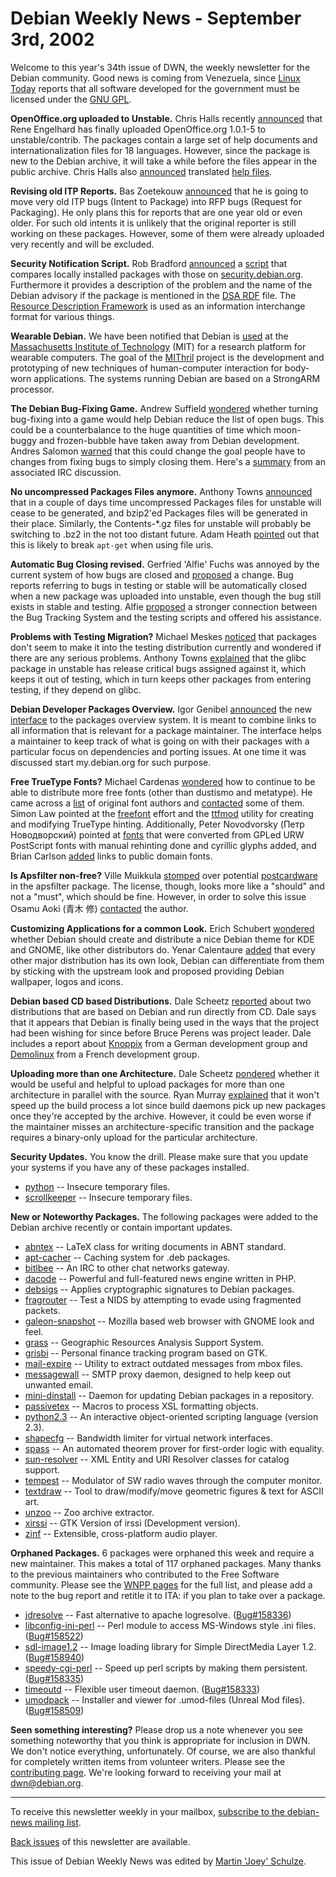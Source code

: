 
Debian Weekly News - September 3rd, 2002
========================================


Welcome to this year's 34th issue of DWN, the weekly newsletter for the
Debian community. Good news is coming from Venezuela, since [Linux Today](http://www.linuxtoday.com/news_story.php3?ltsn=2002-08-30-011-26-NW-LL-PB) reports that all software developed for the government must be
licensed under the [GNU GPL](https://www.gnu.org/copyleft/gpl.html).


**OpenOffice.org uploaded to Unstable.** Chris Halls recently
[announced](https://lists.debian.org/debian-openoffice-0208/msg00126.html) that Rene Engelhard has finally uploaded OpenOffice.org 1.0.1-5
to unstable/contrib. The packages contain a large set of help documents and
internationalization files for 18 languages. However, since the package is
new to the Debian archive, it will take a while before the files appear in the
public archive. Chris Halls also [announced](https://lists.debian.org/debian-openoffice-0208/msg00138.html) translated [help
files](http://sf1.mirror.openoffice.org/miscellaneous/helpcontent).


**Revising old ITP Reports.** Bas Zoetekouw [announced](https://lists.debian.org/debian-devel-0208/msg01632.html)
that he is going to move very old ITP bugs (Intent to Package) into RFP bugs
(Request for Packaging). He only plans this for reports that are one year old
or even older. For such old intents it is unlikely that the original reporter
is still working on these packages. However, some of them were already
uploaded very recently and will be excluded.


**Security Notification Script.** Rob Bradford [announced](https://lists.debian.org/debian-devel-0208/msg01644.html) a
[script](http://www.robster.org.uk/files/security-update-check.py)
that compares locally installed packages with those on [security.debian.org](http://security.debian.org/). Furthermore it
provides a description of the problem and the name of the Debian advisory if
the package is mentioned in the [DSA RDF](https://www.debian.org/security/dsa.rdf)
file. The [Resource Description
Framework](http://www.w3.org/RDF/) is used as an information interchange format for various things.


**Wearable Debian.** We have been notified that Debian is [used](http://www.media.mit.edu/wearables/mithril/overview.html) at
the [Massachusetts Institute of Technology](http://www.mit.edu/)
(MIT) for a research platform for wearable computers. The goal of the [MIThril](http://www.media.mit.edu/wearables/mithril/) project is the
development and prototyping of new techniques of human-computer interaction
for body-worn applications. The systems running Debian are based on a StrongARM
processor.


**The Debian Bug-Fixing Game.** Andrew Suffield [wondered](https://lists.debian.org/debian-project-0208/msg00210.html)
whether turning bug-fixing into a game would help Debian reduce the list of
open bugs. This could be a counterbalance to the huge quantities of time
which moon-buggy and frozen-bubble have taken away from Debian development.
Andres Salomon [warned](https://lists.debian.org/debian-project-0208/msg00212.html)
that this could change the goal people have to changes from fixing bugs to
simply closing them. Here's a [summary](https://people.debian.org/~mbanck/debbugs-log) from an
associated IRC discussion.


**No uncompressed Packages Files anymore.** Anthony Towns [announced](https://lists.debian.org/debian-devel-announce-0208/msg00008.html) that in a couple of days time uncompressed Packages files for unstable
will cease to be generated, and bzip2'ed Packages files will be generated in
their place. Similarly, the Contents-\*.gz files for unstable will probably be
switching to .bz2 in the not too distant future. Adam Heath [pointed](https://lists.debian.org/debian-devel-0208/msg01970.html) out
that this is likely to break `apt-get` when using file uris.


**Automatic Bug Closing revised.** Gerfried 'Alfie' Fuchs was
annoyed by the current system of how bugs are closed and [proposed](https://lists.debian.org/debian-devel-0208/msg01795.html) a
change. Bug reports referring to bugs in testing or stable will be
automatically closed when a new package was uploaded into unstable, even
though the bug still exists in stable and testing. Alfie [proposed](https://bugs.debian.org/158434) a stronger connection
between the Bug Tracking System and the testing scripts and offered
his assistance.


**Problems with Testing Migration?** Michael Meskes [noticed](https://lists.debian.org/debian-devel-0208/msg01685.html)
that packages don't seem to make it into the testing distribution currently
and wondered if there are any serious problems. Anthony Towns [explained](https://lists.debian.org/debian-devel-0208/msg01710.html)
that the glibc package in unstable has release critical bugs assigned against
it, which keeps it out of testing, which in turn keeps other packages from
entering testing, if they depend on glibc.


**Debian Developer Packages Overview.** Igor Genibel [announced](https://lists.debian.org/debian-devel-0208/msg01692.html)
the new [interface](https://qa.debian.org/developer.php/)
to the packages overview system. It is meant to combine links to all
information that is relevant for a package maintainer. The interface helps a
maintainer to keep track of what is going on with their packages with a
particular focus on dependencies and porting issues. At one time it was discussed
start my.debian.org for such purpose.


**Free TrueType Fonts?** Michael Cardenas [wondered](https://lists.debian.org/debian-legal-0208/msg00294.html)
how to continue to be able to distribute more free fonts (other than dustismo
and metatype). He came across a [list](http://cgm.cs.mcgill.ca/~luc/originalfonts.html) of original
font authors and [contacted](https://lists.debian.org/debian-legal-0208/msg00323.html) some
of them. Simon Law pointed at the [freefont](http://savannah.gnu.org/projects/freefont) effort and the
[ttfmod](http://pfaedit.sourceforge.net/TtfMod/) utility for
creating and modifying TrueType hinting. Additionally, Peter Novodvorsky
(Петр
Новодворский)
pointed at [fonts](ftp://ftp.gnome.ru/fonts/) that were converted
from GPLed URW PostScript fonts with manual rehinting done and cyrillic glyphs
added, and Brian Carlson [added](https://lists.debian.org/debian-legal-0208/msg00419.html) links
to public domain fonts.


**Is Apsfilter non-free?** Ville Muikkula [stomped](https://lists.debian.org/debian-legal-0208/msg00360.html)
over potential [postcardware](https://foldoc.org/postcardware) in the apsfilter package. The license, though, looks more
like a "should" and not a "must", which should be fine. However, in order to
solve this issue Osamu Aoki (青木 修)
[contacted](https://lists.debian.org/debian-legal-0208/msg00370.html)
the author.


**Customizing Applications for a common Look.** Erich Schubert
[wondered](https://lists.debian.org/debian-devel-0208/msg01916.html)
whether Debian should create and distribute a nice Debian theme for KDE and
GNOME, like other distributors do. Yenar Calentaure [added](https://lists.debian.org/debian-devel-0208/msg01925.html) that
every other major distribution has its own look, Debian can differentiate from
them by sticking with the upstream look and proposed providing Debian
wallpaper, logos and icons.


**Debian based CD based Distributions.** Dale Scheetz [reported](https://lists.debian.org/debian-devel-0208/msg02018.html)
about two distributions that are based on Debian and run directly from CD.
Dale says that it appears that Debian is finally being used in the ways that
the project had been wishing for since before Bruce Perens was project leader.
Dale includes a report about [Knoppix](http://www.knopper.net/knoppix/) from a German development group and [Demolinux](http://www.demolinux.org/) from a French development
group.


**Uploading more than one Architecture.** Dale Scheetz [pondered](https://lists.debian.org/debian-devel-0208/msg02027.html)
whether it would be useful and helpful to upload packages for more than one
architecture in parallel with the source. Ryan Murray [explained](https://lists.debian.org/debian-devel-0208/msg02032.html)
that it won't speed up the build process a lot since build daemons pick up new
packages once they're accepted by the archive. However, it could be even
worse if the maintainer misses an architecture-specific transition and the
package requires a binary-only upload for the particular architecture.


**Security Updates.** You know the drill. Please make sure
that you update your systems if you have any of these packages installed.


* [python](https://www.debian.org/security/2002/dsa-159) --
 Insecure temporary files.
* [scrollkeeper](https://www.debian.org/security/2002/dsa-160) --
 Insecure temporary files.


**New or Noteworthy Packages.** The following packages were
added to the Debian archive recently or contain important updates.


* [abntex](https://packages.debian.org/unstable/tex/abntex)
 -- LaTeX class for writing documents in ABNT standard.
* [apt-cacher](https://packages.debian.org/unstable/net/apt-cacher)
 -- Caching system for .deb packages.
* [bitlbee](https://packages.debian.org/unstable/net/bitlbee)
 -- An IRC to other chat networks gateway.
* [dacode](https://packages.debian.org/unstable/net/dacode)
 -- Powerful and full-featured news engine written in PHP.
* [debsigs](https://packages.debian.org/unstable/admin/debsigs)
 -- Applies cryptographic signatures to Debian packages.
* [fragrouter](https://packages.debian.org/unstable/net/fragrouter)
 -- Test a NIDS by attempting to evade using fragmented packets.
* [galeon-snapshot](https://packages.debian.org/unstable/web/galeon-snapshot)
 -- Mozilla based web browser with GNOME look and feel.
* [grass](https://packages.debian.org/unstable/science/grass)
 -- Geographic Resources Analysis Support System.
* [grisbi](https://packages.debian.org/unstable/utils/grisbi)
 -- Personal finance tracking program based on GTK.
* [mail-expire](https://packages.debian.org/unstable/utils/mail-expire)
 -- Utility to extract outdated messages from mbox files.
* [messagewall](https://packages.debian.org/unstable/mail/messagewall)
 -- SMTP proxy daemon, designed to help keep out unwanted email.
* [mini-dinstall](https://packages.debian.org/unstable/devel/mini-dinstall)
 -- Daemon for updating Debian packages in a repository.
* [passivetex](https://packages.debian.org/unstable/tex/passivetex)
 -- Macros to process XSL formatting objects.
* [python2.3](https://packages.debian.org/unstable/interpreters/python2.3)
 -- An interactive object-oriented scripting language (version 2.3).
* [shapecfg](https://packages.debian.org/unstable/net/shapecfg)
 -- Bandwidth limiter for virtual network interfaces.
* [spass](https://packages.debian.org/unstable/science/spass)
 -- An automated theorem prover for first-order logic with equality.
* [sun-resolver](https://packages.debian.org/unstable/text/sun-resolver)
 -- XML Entity and URI Resolver classes for catalog support.
* [tempest](https://packages.debian.org/unstable/sound/tempest)
 -- Modulator of SW radio waves through the computer monitor.
* [textdraw](https://packages.debian.org/unstable/graphics/textdraw)
 -- Tool to draw/modify/move geometric figures & text for ASCII art.
* [unzoo](https://packages.debian.org/unstable/utils/unzoo)
 -- Zoo archive extractor.
* [xirssi](https://packages.debian.org/unstable/net/xirssi)
 -- GTK Version of irssi (Development version).
* [zinf](https://packages.debian.org/unstable/sound/zinf)
 -- Extensible, cross-platform audio player.


**Orphaned Packages.** 6 packages were orphaned this week and
require a new maintainer. This makes a total of 117 orphaned packages. Many
thanks to the previous maintainers who contributed to the Free Software
community. Please see the [WNPP pages](https://www.debian.org/devel/wnpp/) for
the full list, and please add a note to the bug report and retitle it to ITA:
if you plan to take over a package.


* [jdresolve](https://packages.debian.org/unstable/utils/jdresolve)
 -- Fast alternative to apache logresolve.
 ([Bug#158336](https://bugs.debian.org/158336))
* [libconfig-ini-perl](https://packages.debian.org/unstable/interpreters/libconfig-ini-perl)
 -- Perl module to access MS-Windows style .ini files.
 ([Bug#158522](https://bugs.debian.org/158522))
* [sdl-image1.2](https://packages.debian.org/unstable/libs/libsdl-image1.2)
 -- Image loading library for Simple DirectMedia Layer 1.2.
 ([Bug#158940](https://bugs.debian.org/158940))
* [speedy-cgi-perl](https://packages.debian.org/unstable/interpreters/speedy-cgi-perl)
 -- Speed up perl scripts by making them persistent.
 ([Bug#158335](https://bugs.debian.org/158335))
* [timeoutd](https://packages.debian.org/unstable/admin/timeoutd)
 -- Flexible user timeout daemon.
 ([Bug#158333](https://bugs.debian.org/158333))
* [umodpack](https://packages.debian.org/unstable/games/umodpack)
 -- Installer and viewer for .umod-files (Unreal Mod files).
 ([Bug#158509](https://bugs.debian.org/158509))


**Seen something interesting?** Please drop us a note whenever
you see something noteworthy that you think is appropriate for inclusion in
DWN. We don't notice everything, unfortunately. Of course, we are also
thankful for completely written items from volunteer writers. Please see the
[contributing page](https://www.debian.org/News/weekly/contributing). We're
looking forward to receiving your mail at [dwn@debian.org](mailto:dwn@debian.org).




---



 To receive this newsletter weekly in your mailbox, [subscribe to the debian-news mailing list](https://lists.debian.org/debian-news/).



[Back issues](https://www.debian.org/News/weekly/) of this newsletter are available.



This issue of Debian Weekly News was edited by [Martin 'Joey' Schulze](mailto:dwn@debian.org).




